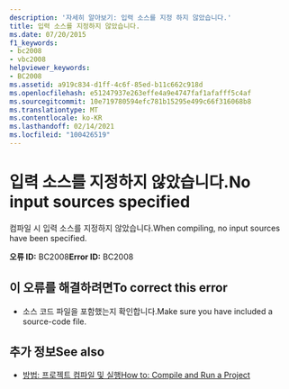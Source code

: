 ```yaml
---
description: '자세히 알아보기: 입력 소스를 지정 하지 않았습니다.'
title: 입력 소스를 지정하지 않았습니다.
ms.date: 07/20/2015
f1_keywords:
- bc2008
- vbc2008
helpviewer_keywords:
- BC2008
ms.assetid: a919c834-d1ff-4c6f-85ed-b11c662c918d
ms.openlocfilehash: e51247937e263effe4a9e4747faf1afafff5c4af
ms.sourcegitcommit: 10e719780594efc781b15295e499c66f316068b8
ms.translationtype: MT
ms.contentlocale: ko-KR
ms.lasthandoff: 02/14/2021
ms.locfileid: "100426519"
---
```

# <a name="no-input-sources-specified"></a><span data-ttu-id="9a79d-103">입력 소스를 지정하지 않았습니다.</span><span class="sxs-lookup"><span data-stu-id="9a79d-103">No input sources specified</span></span>

<span data-ttu-id="9a79d-104">컴파일 시 입력 소스를 지정하지 않았습니다.</span><span class="sxs-lookup"><span data-stu-id="9a79d-104">When compiling, no input sources have been specified.</span></span>  
  
 <span data-ttu-id="9a79d-105">**오류 ID:** BC2008</span><span class="sxs-lookup"><span data-stu-id="9a79d-105">**Error ID:** BC2008</span></span>  
  
## <a name="to-correct-this-error"></a><span data-ttu-id="9a79d-106">이 오류를 해결하려면</span><span class="sxs-lookup"><span data-stu-id="9a79d-106">To correct this error</span></span>  
  
- <span data-ttu-id="9a79d-107">소스 코드 파일을 포함했는지 확인합니다.</span><span class="sxs-lookup"><span data-stu-id="9a79d-107">Make sure you have included a source-code file.</span></span>  
  
## <a name="see-also"></a><span data-ttu-id="9a79d-108">추가 정보</span><span class="sxs-lookup"><span data-stu-id="9a79d-108">See also</span></span>

- [<span data-ttu-id="9a79d-109">방법: 프로젝트 컴파일 및 실행</span><span class="sxs-lookup"><span data-stu-id="9a79d-109">How to: Compile and Run a Project</span></span>](/visualstudio/ide/compiling-and-building-in-visual-studio)
